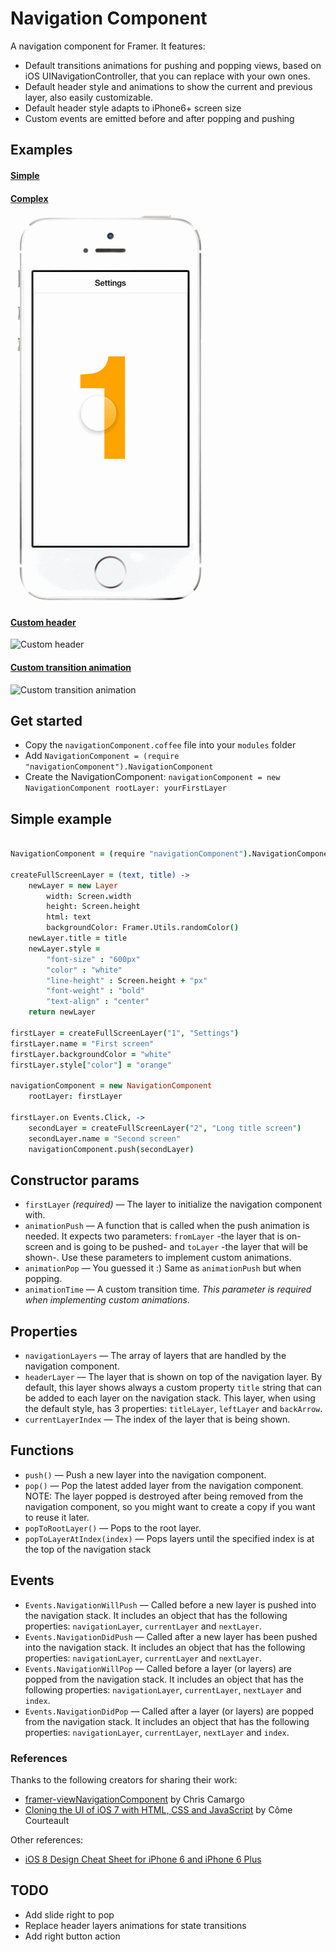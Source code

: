 # Navigation Component

A navigation component for Framer. It features:

- Default transitions animations for pushing and popping views, based on iOS UINavigationController, that you can replace with your own ones.
- Default header style and animations to show the current and previous layer, also easily customizable.
- Default header style adapts to iPhone6+ screen size
- Custom events are emitted before and after popping and pushing

## Examples

#### [Simple](http://share.framerjs.com/atdu7phom7cz/)
#### [Complex](http://share.framerjs.com/5bb4btk491ux/)
![Navigation component](navigationComponentComplex.framer/images/demo.gif)
#### [Custom header](http://share.framerjs.com/r6k5788vlyds/)
![Custom header](../navigationComponentCustomHeader.framer/images/demo.gif)
#### [Custom transition animation](http://share.framerjs.com/c7e89e4wnvu0/)
![Custom transition animation](../navigationComponentCustomAnimation.framer/images/demo.gif)

## Get started

- Copy the `navigationComponent.coffee` file into your `modules` folder
- Add `NavigationComponent = (require "navigationComponent").NavigationComponent`
- Create the NavigationComponent: `navigationComponent = new NavigationComponent
	rootLayer: yourFirstLayer`

## Simple example

```coffee
	
NavigationComponent = (require "navigationComponent").NavigationComponent

createFullScreenLayer = (text, title) ->
	newLayer = new Layer
		width: Screen.width
		height: Screen.height
		html: text
		backgroundColor: Framer.Utils.randomColor()
	newLayer.title = title
	newLayer.style =
		"font-size" : "600px"
		"color" : "white"
		"line-height" : Screen.height + "px"
		"font-weight" : "bold"
		"text-align" : "center"
	return newLayer
	
firstLayer = createFullScreenLayer("1", "Settings")
firstLayer.name = "First screen"
firstLayer.backgroundColor = "white"
firstLayer.style["color"] = "orange"

navigationComponent = new NavigationComponent
	rootLayer: firstLayer

firstLayer.on Events.Click, ->
	secondLayer = createFullScreenLayer("2", "Long title screen")
	secondLayer.name = "Second screen"
	navigationComponent.push(secondLayer)

```

## Constructor params

- `firstLayer` *(required)* — The layer to initialize the navigation component with.
- `animationPush` — A function that is called when the push animation is needed. It expects two parameters: `fromLayer` -the layer that is on-screen and is going to be pushed- and `toLayer` -the layer that will be shown-. Use these parameters to implement custom animations.
- `animationPop` — You guessed it :) Same as `animationPush` but when popping.
- `animationTime` — A custom transition time. *This parameter is required when implementing custom animations*.

## Properties

- `navigationLayers` — The array of layers that are handled by the navigation component.
- `headerLayer` — The layer that is shown on top of the navigation layer. By default, this layer shows always a custom property `title` string that can be added to each layer on the navigation stack. This layer, when using the default style, has 3 properties: `titleLayer`, `leftLayer` and `backArrow`.
- `currentLayerIndex` — The index of the layer that is being shown.

## Functions

- `push()` — Push a new layer into the navigation component.
- `pop()` — Pop the latest added layer from the navigation component. NOTE: The layer popped is destroyed after being removed from the navigation component, so you might want to create a copy if you want to reuse it later.
- `popToRootLayer()` — Pops to the root layer.
- `popToLayerAtIndex(index)` — Pops layers until the specified index is at the top of the navigation stack

## Events

- `Events.NavigationWillPush` — Called before a new layer is pushed into the navigation stack. It includes an object that has the following properties: `navigationLayer`, `currentLayer` and `nextLayer`.
- `Events.NavigationDidPush` — Called after a new layer has been pushed into the navigation stack. It includes an object that has the following properties: `navigationLayer`, `currentLayer` and `nextLayer`.
- `Events.NavigationWillPop` — Called before a layer (or layers) are popped from the navigation stack. It includes an object that has the following properties: `navigationLayer`, `currentLayer`, `nextLayer` and `index`.
- `Events.NavigationDidPop` — Called after a layer (or layers) are popped from the navigation stack. It includes an object that has the following properties: `navigationLayer`, `currentLayer`, `nextLayer` and `index`.

### References

Thanks to the following creators for sharing their work:

- [framer-viewNavigationComponent](https://github.com/chriscamargo/framer-viewNavigationComponent) by Chris Camargo
- [Cloning the UI of iOS 7 with HTML, CSS and JavaScript](http://come.ninja/2013/cloning-the-ui-of-ios-7-with-html-css-and-javascript/) by Côme Courteault

Other references: 

- [iOS 8 Design Cheat Sheet for iPhone 6 and iPhone 6 Plus](http://click-labs.com/ios-8-design-cheat-sheet-and-free-iphone6plus-gui-psd/)

## TODO

- Add slide right to pop
- Replace header layers animations for state transitions
- Add right button action